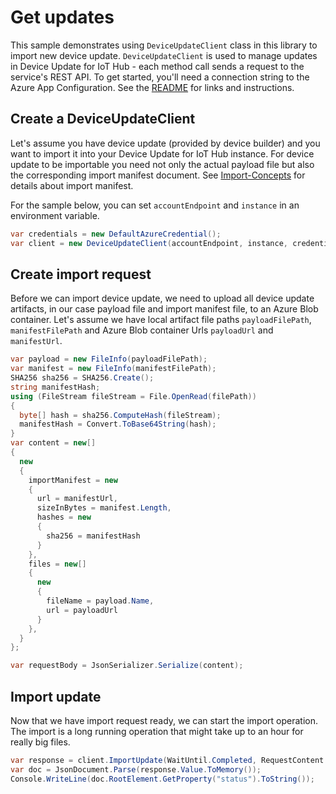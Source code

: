 # Get updates

This sample demonstrates using `DeviceUpdateClient` class in this library to import new device update. `DeviceUpdateClient` is used to manage updates in Device Update for IoT Hub - each method call sends a request to the service's REST API.  To get started, you'll need a connection string to the Azure App Configuration. See the [README](https://github.com/Azure/azure-sdk-for-net/tree/main/sdk/deviceupdate/Azure.IoT.DeviceUpdate/README.md) for links and instructions.

 ## Create a DeviceUpdateClient
 
Let's assume you have device update (provided by device builder) and you want to import it into your Device Update for IoT Hub instance. For device update to be importable you need not only 
the actual payload file but also the corresponding import manifest document. See [Import-Concepts](https://docs.microsoft.com/azure/iot-hub-device-update/import-concepts) for details about import manifest.
 
For the sample below, you can set `accountEndpoint` and `instance` in an environment variable.

```C#
var credentials = new DefaultAzureCredential();
var client = new DeviceUpdateClient(accountEndpoint, instance, credentials);
```

## Create import request

Before we can import device update, we need to upload all device update artifacts, in our case payload file and import manifest file, to an Azure Blob container. Let's assume we have local artifact file paths `payloadFilePath`, `manifestFilePath` and Azure Blob container Urls `payloadUrl` and `manifestUrl`.

```C#
var payload = new FileInfo(payloadFilePath);
var manifest = new FileInfo(manifestFilePath);
SHA256 sha256 = SHA256.Create();
string manifestHash;
using (FileStream fileStream = File.OpenRead(filePath))
{
  byte[] hash = sha256.ComputeHash(fileStream);
  manifestHash = Convert.ToBase64String(hash);
}
var content = new[]
{
  new
  {
    importManifest = new
    {
      url = manifestUrl,
      sizeInBytes = manifest.Length,
      hashes = new
      {
        sha256 = manifestHash
      }
    },
    files = new[]
    {
      new
      {
        fileName = payload.Name,
        url = payloadUrl
      }
    },
  }
};

var requestBody = JsonSerializer.Serialize(content);
```

## Import update

Now that we have import request ready, we can start the import operation. The import is a long running operation that might take up to an hour for really big files.

```C#
var response = client.ImportUpdate(WaitUntil.Completed, RequestContent.Create(requestBody));
var doc = JsonDocument.Parse(response.Value.ToMemory());
Console.WriteLine(doc.RootElement.GetProperty("status").ToString());
```
